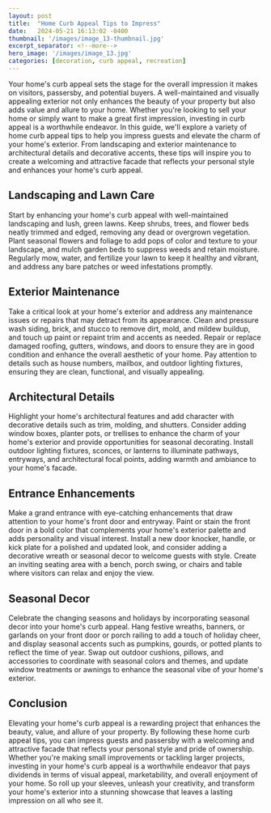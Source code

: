 ```yaml
---
layout: post
title:  "Home Curb Appeal Tips to Impress"
date:   2024-05-21 16:13:02 -0400
thumbnail: '/images/image_13-thumbnail.jpg'
excerpt_separator: <!--more-->
hero_image: '/images/image_13.jpg'
categories: [decoration, curb appeal, recreation]
---
```

Your home's curb appeal sets the stage for the overall impression it makes on visitors, passersby, and potential buyers. <!--more-->A well-maintained and visually appealing exterior not only enhances the beauty of your property but also adds value and allure to your home. Whether you're looking to sell your home or simply want to make a great first impression, investing in curb appeal is a worthwhile endeavor. In this guide, we'll explore a variety of home curb appeal tips to help you impress guests and elevate the charm of your home's exterior. From landscaping and exterior maintenance to architectural details and decorative accents, these tips will inspire you to create a welcoming and attractive facade that reflects your personal style and enhances your home's curb appeal.

## Landscaping and Lawn Care
Start by enhancing your home's curb appeal with well-maintained landscaping and lush, green lawns. Keep shrubs, trees, and flower beds neatly trimmed and edged, removing any dead or overgrown vegetation. Plant seasonal flowers and foliage to add pops of color and texture to your landscape, and mulch garden beds to suppress weeds and retain moisture. Regularly mow, water, and fertilize your lawn to keep it healthy and vibrant, and address any bare patches or weed infestations promptly.

## Exterior Maintenance
Take a critical look at your home's exterior and address any maintenance issues or repairs that may detract from its appearance. Clean and pressure wash siding, brick, and stucco to remove dirt, mold, and mildew buildup, and touch up paint or repaint trim and accents as needed. Repair or replace damaged roofing, gutters, windows, and doors to ensure they are in good condition and enhance the overall aesthetic of your home. Pay attention to details such as house numbers, mailbox, and outdoor lighting fixtures, ensuring they are clean, functional, and visually appealing.

## Architectural Details
Highlight your home's architectural features and add character with decorative details such as trim, molding, and shutters. Consider adding window boxes, planter pots, or trellises to enhance the charm of your home's exterior and provide opportunities for seasonal decorating. Install outdoor lighting fixtures, sconces, or lanterns to illuminate pathways, entryways, and architectural focal points, adding warmth and ambiance to your home's facade.

## Entrance Enhancements
Make a grand entrance with eye-catching enhancements that draw attention to your home's front door and entryway. Paint or stain the front door in a bold color that complements your home's exterior palette and adds personality and visual interest. Install a new door knocker, handle, or kick plate for a polished and updated look, and consider adding a decorative wreath or seasonal decor to welcome guests with style. Create an inviting seating area with a bench, porch swing, or chairs and table where visitors can relax and enjoy the view.

## Seasonal Decor
Celebrate the changing seasons and holidays by incorporating seasonal decor into your home's curb appeal. Hang festive wreaths, banners, or garlands on your front door or porch railing to add a touch of holiday cheer, and display seasonal accents such as pumpkins, gourds, or potted plants to reflect the time of year. Swap out outdoor cushions, pillows, and accessories to coordinate with seasonal colors and themes, and update window treatments or awnings to enhance the seasonal vibe of your home's exterior.

## Conclusion
Elevating your home's curb appeal is a rewarding project that enhances the beauty, value, and allure of your property. By following these home curb appeal tips, you can impress guests and passersby with a welcoming and attractive facade that reflects your personal style and pride of ownership. Whether you're making small improvements or tackling larger projects, investing in your home's curb appeal is a worthwhile endeavor that pays dividends in terms of visual appeal, marketability, and overall enjoyment of your home. So roll up your sleeves, unleash your creativity, and transform your home's exterior into a stunning showcase that leaves a lasting impression on all who see it.
